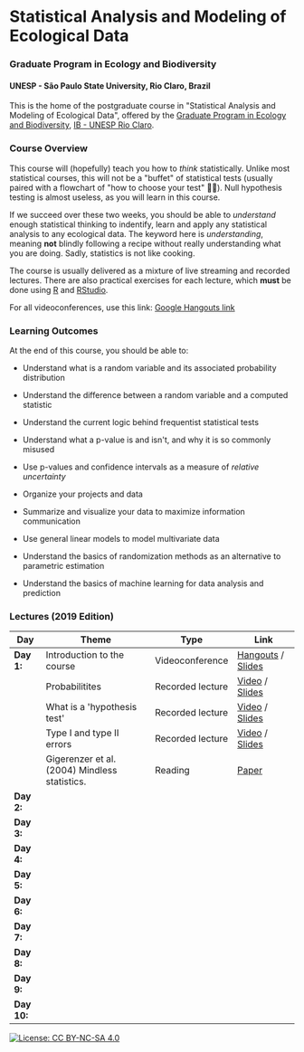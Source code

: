 # Statistical Analysis and Modeling of Ecological Data
### Graduate Program in Ecology and Biodiversity
#### UNESP - São Paulo State University, Rio Claro, Brazil

This is the home of the postgraduate course in "Statistical Analysis and Modeling of Ecological Data", offered by the [Graduate Program in Ecology and Biodiversity](http://ib.rc.unesp.br/#!/departamentos/ecologia/pos-graduacao-em-ecologia-e-biodiversidade/),
[IB - UNESP Rio Claro](http://ib.rc.unesp.br/). 

### Course Overview

This course will (hopefully) teach you how to *think* statistically. Unlike most statistical courses, this will not be a "buffet" of statistical tests (usually paired with a flowchart of "how to choose your test" :man_facepalming:). Null hypothesis testing is almost useless, as you will learn in this course.

If we succeed over these two weeks, you should be able to *understand* enough statistical thinking to indentify, learn and apply any statistical analysis to any ecological data. The keyword here is *understanding*, meaning **not** blindly following a recipe without really understanding what you are doing. Sadly, statistics is not like cooking.

The course is usually delivered as a mixture of live streaming and recorded lectures. There are also practical exercises for each lecture, which **must** be done using [R](https://www.r-project.org/) and [RStudio](https://www.rstudio.com/).

For all videoconferences, use this link:
[Google Hangouts link](https://meet.google.com/dss-wnog-vsa?hs=122)

### Learning Outcomes

At the end of this course, you should be able to:

- Understand what is a random variable and its associated probability distribution

- Understand the difference between a random variable and a computed statistic

- Understand the current logic behind frequentist statistical tests

- Understand what a p-value is and isn't, and why it is so commonly misused

- Use p-values and confidence intervals as a measure of *relative uncertainty*

- Organize your projects and data

- Summarize and visualize your data to maximize information communication

- Use general linear models to model multivariate data

- Understand the basics of randomization methods as an alternative to parametric estimation

- Understand the basics of machine learning for data analysis and prediction


### Lectures (2019 Edition)

|   Day     |    Theme                       | Type            | Link                      |
|-----------|--------------------------------|-----------------|---------------------------|  
|**Day 1:** |   Introduction to the course   | Videoconference | [Hangouts](https://meet.google.com/dss-wnog-vsa?hs=122) / [Slides](https://thiagosfsilva.github.io/ecostats/lecture_1/Lecture_1_intro.html)|
|           | Probabilitites                 | Recorded lecture| [Video]() / [Slides]()    |
|           | What is a 'hypothesis test'   | Recorded lecture| [Video]() / [Slides]()    |
|           | Type I and type II errors      | Recorded lecture| [Video]() / [Slides]()    |
|           | Gigerenzer et al. (2004) Mindless statistics. | Reading         | [Paper]('readings/lecture_1/GG_Mindless_2004,pdf')  |
|**Day 2:**| | | |
|**Day 3:**| | | |
|**Day 4:**| | | |
|**Day 5:**| | | |
|**Day 6:**| | | |
|**Day 7:**| | | |
|**Day 8:**| | | |
|**Day 9:**| | | |
|**Day 10:**| | | |



[![License: CC BY-NC-SA 4.0](https://img.shields.io/badge/License-CC%20BY--NC--SA%204.0-lightgrey.svg)](https://creativecommons.org/licenses/by-nc-sa/4.0/)
